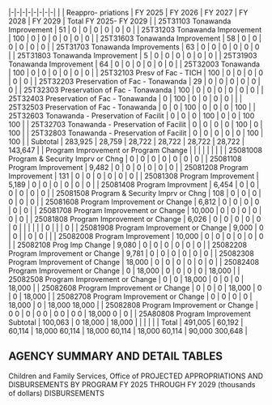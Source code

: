 |-|-|-|-|-|-|-|-|
| | Reappro-  priations | FY 2025 | FY 2026 | FY 2027 | FY 2028 | FY 2029 | Total FY 2025- FY 2029 |
| 25T31103 Tonawanda Improvement | 51 | 0 | 0 | 0 | 0 | 0 | 0 |
| 25T31203 Tonawanda Improvement | 100 | 0 | 0 | 0 | 0 | 0 | 0 |
| 25T31603 Tonawanda Improvement | 58 | 0 | 0 | 0 | 0 | 0 | 0 |
| 25T31703 Tonawanda Improvements | 63 | 0 | 0 | 0 | 0 | 0 | 0 |
| 25T31803 Tonawanda Improvement | 5 | 0 | 0 | 0 | 0 | 0 | 0 |
| 25T31903 Tonawanda Improvement | 64 | 0 | 0 | 0 | 0 | 0 | 0 |
| 25T32003 Tonawanda | 100 | 0 | 0 | 0 | 0 | 0 | 0 |
| 25T32103 Presv of Fac - TICH | 100 | 0 | 0 | 0 | 0 | 0 | 0 |
| 25T32203 Preservation of Fac - Tonawanda | 29 | 0 | 0 | 0 | 0 | 0 | 0 |
| 25T32303 Preservation of Fac - Tonawanda | 100 | 0 | 0 | 0 | 0 | 0 | 0 |
| 25T32403 Preservation of Fac - Tonawanda | 0 | 100 | 0 | 0 | 0 | 0 | |
| 25T32503 Preservation of Fac - Tonawanda | 0 | 0 | 100 | 0 | 0 | 0 | 100 |
| 25T32603 Tonawanda - Preservation of Facilit | 0 | 0 | 0 | 100 | 0 | 0 | 100  100 |
| 25T32703 Tonawanda - Preservation of Facilit | 0 | 0 | 0 | 0 | 100 | 0 | 100 |
| 25T32803 Tonawanda - Preservation of Facilit | 0 | 0 | 0 | 0 | 0 | 100 | 100 |
| Subtotal | 283,925 | 28,759 | 28,722 | 28,722 | 28,722 | 28,722 | 143,647 |
| Program Improvement or Program Change | | | | | | | |
| 25081008 Program & Security Imprv or Chng | 0 | 0 | 0 | 0 | 0 | 0 | 0 |
| 25081108 Program Improvement | 9,482 | 0 | 0 | 0 | 0 | 0 | 0 |
| 25081208 Program Improvement | 131 | 0 | 0 | 0 | 0 | 0 | 0 |
| 25081308 Program Improvement | 5,189 | 0 | 0 | 0 | 0 | 0 | 0 |
| 25081408 Program Improvment | 6,454 | 0 | 0 | 0 | 0 | 0 | 0 |
| 25081508 Program & Security Imprv or Chng | 108 | 0 | 0 | 0 | 0 | 0 | 0 |
| 25081608 Program Improvement or Change | 6,812 | 0 | 0 | 0 | 0 | 0 | 0 |
| 25081708 Program Improvement or Change | 10,000 | 0 | 0 | 0 | 0 | 0 | 0 |
| 25081808 Program Improvement or Change | 6,026 | 0 | 0 | 0 | 0 | 0 | 0 |
| | | | | 0 | | | 0 |
| 25081908 Program Improvement or Change | 9,000 | 0 | 0 | | 0 | 0 | |
| 25082008 Program Improvement | 10,000 | 0 | 0 | 0 | 0 | 0 | 0 |
| 25082108 Prog Imp Change | 9,080 | 0 | 0 | 0 | 0 | 0 | 0 |
| 25082208 Program Improvement or Change | 9,781 | 0 | 0 | 0 | 0 | 0 | 0 |
| 25082308 Program Improvement of Change | 18,000 | 0 | 0 | 0 | 0 | 0 | 0 |
| 25082408 Program Improvement or Change | 0 | 18,000 | 0 | 0 | 0 | 0 | 18,000 |
| 25082508 Program Improvement or Change | 0 | 0 | 18,000 | 0 | 0 | 0 | 18,000 |
| 25082608 Program Improvement or Change | 0 | 0 | 0 | 18,000 | 0 | 0 | 18,000 |
| 25082708 Program Improvement or Change | 0 | 0 | 0 | 0 | 18,000 | 0 | 18,000  18,000 |
| 25082808 Program Improvement or Change | 0  0 | 0 | 0  0 | 0  0 | 0  0 | 18,000  0 | 0 |
| 25A80808 Program Improvement Subtotal | 100,063 | 0  18,000 | 18,000 | | | | |
| Total | 491,005 | 60,192 | 60,114 | 18,000  60,114 | 18,000  60,114 | 18,000  60,114 | 90,000  300,648 |

## **AGENCY SUMMARY AND DETAIL TABLES**

Children and Family Services, Office of PROJECTED APPROPRIATIONS AND DISBURSEMENTS BY PROGRAM FY 2025 THROUGH FY 2029 (thousands of dollars) DISBURSEMENTS